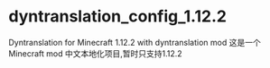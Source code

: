 # dyntranslation_config_1.12.2
Dyntranslation for Minecraft 1.12.2 with dyntranslation mod
这是一个 Minecraft mod 中文本地化项目,暂时只支持1.12.2
